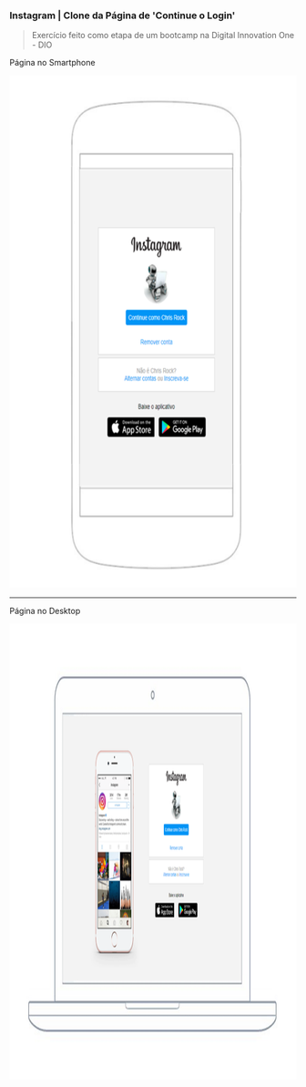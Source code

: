 ### Instagram | Clone da Página de 'Continue o Login'

> Exercício feito como etapa de um bootcamp na Digital Innovation One - DIO

Página no Smartphone

<img src="instagram-smartphone.png" width="700" height="900">

------

Página no Desktop

<img src="instagram-computer.png" width="1366" height="800">

